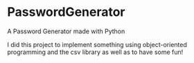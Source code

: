 # PasswordGenerator
A Password Generator made with Python

I did this project to implement something using object-oriented programming and the csv library as well as to have some fun!
